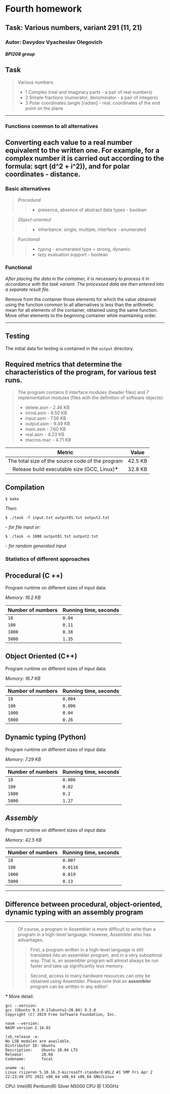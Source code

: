 
# Fourth homework

## Task: Various numbers, variant 291 (11, 21)

### Autor: Davydov Vyacheslav Olegovich
#### _BPI208 group_

## Task

>Various numbers
> * 1 Complex (real and imaginary parts - a pair of real numbers)
> * 2 Simple fractions (numerator, denominator - a pair of integers)
> * 3 Polar coordinates (angle [radian] - real; coordinates of the end point on the plane

------

### Functions common to all alternatives

Converting each value to a real number equivalent to the written one. For example, for a complex number it is carried out according to the formula: sqrt (d^2 + i^2)), and for polar coordinates - distance.
---------

### Basic alternatives

> _Procedural_
>> * presence, absence of abstract data types - boolean

> _Object-oriented_
>> * inheritance: single, multiple, interface - enumerated

> _Functional_
>> * typing - enumerated type = strong, dynamic
>> * lazy evaluation support - boolean

### Functional

_After placing the data in the container, it is necessary to process it in accordance with the task variant.
The processed data are then entered into a separate result file._

Remove from the container those elements for which the value obtained using the function common to all alternatives is less than
the arithmetic mean for all elements of the container, obtained using the same function. Move other elements to the beginning
container while maintaining order.

---------

## Testing

The initial data for testing is contained in the `output` directory.

## Required metrics that determine the characteristics of the program, for various test runs.

> The program contains 0 interface modules (header files) and 7 implementation modules (files with the definition of software objects):
> * delete.asm - 2.46 KB
> * inrnd.asm - 6.50 KB
> * input.asm - 7.56 KB
> * output.asm - 9.49 KB
> * main.asm - 7.60 KB
> * real.asm - 4.23 KB
> * macros.mac - 4.71 KB

| Metric | Value |
| :---: | --- |
| The total size of the source code of the program | 42.5 KB |
| Release build executable size (GCC, Linux)__*__ | 32.8 KB |

## Compilation

```
$ make
```
_Then:_
```
$ ./task -f input.txt output01.txt output2.txt
```
_- for file input_
_or:_
```
$ ./task -n 1000 output01.txt output2.txt
```
_- for random generated input_

### Statistics of different approaches

## Procedural (C ++)

Program runtime on different sizes of input data:

_Memory: 16.2 KB_ 

Number of numbers | Running time, seconds | 
--- | --- 
`10` | `0.04`
`100` | `0.11`
`1000` | `0.38`
`5000` | `1.35`


## Object Oriented (C++)

Program runtime on different sizes of input data:

_Memory: 16.7 KB_ 

Number of numbers | Running time, seconds | 
--- | --- 
`10` | `0.004`
`100` | `0.006`
`1000` | `0.04`
`5000` | `0.26`

## Dynamic typing (Python)

Program runtime on different sizes of input data:

_Memory: 7.29 KB_ 

Number of numbers | Running time, seconds | 
--- | --- 
`10` | `0.006`
`100` | `0.02`
`1000` | `0.2`
`5000` | `1.27`

## _Assembly_

Program runtime on different sizes of input data:

_Memory: 42.5 KB_ 

Number of numbers | Running time, seconds
--- | ---
`10` | `0.007`
`100` | `0.0116`
`1000` | `0.019`
`5000` | `0.13`

---
## Difference between procedural, object-oriented, dynamic typing with an assembly program

--------
> Of course, a program in Assembler is more difficult to write than a program in a high-level language. However, Assembler also has advantages.
>> First, a program written in a high-level language
is still translated into an assembler program,
and in a very suboptimal way.
That is, an assembler program will almost always be
run faster and take up significantly less memory.
>
>> Second, access to many hardware resources
can only be obtained using Assembler. Please note that an __assembler__ program can be written in any editor!


__*__ More detail:

```
gcc --version:
gcc (Ubuntu 9.3.0-17ubuntu1~20.04) 9.3.0
Copyright (C) 2019 Free Software Foundation, Inc.
```
```
nasm --version:
NASM version 2.14.02
```
```
lsb_release -a:
No LSB modules are available.
Distributor ID: Ubuntu
Description:    Ubuntu 20.04 LTS
Release:        20.04
Codename:       focal
```
```
uname -a:
Linux riizeron 5.10.16.3-microsoft-standard-WSL2 #1 SMP Fri Apr 2 22:23:49 UTC 2021 x86_64 x86_64 x86_64 GNU/Linux
```

CPU: 
Intel(R) Pentium(R) Silver N5000 CPU @ 1.10GHz

